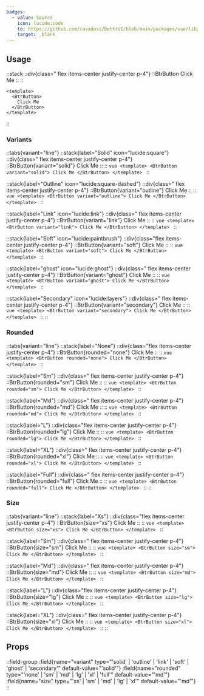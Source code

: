```yaml
---
badges:
  - value: Source
    icon: lucide:code
    to: https://github.com/cavadosi/BettrUI/blob/main/packages/vue/lib/Button/Button.vue
    target: _blank
---
```


## Usage

::stack
  ::div{class=" flex items-center justify-center p-4"}
  ::BtrButton
    Click Me
  ::
  ::
  ```vue
  <template>
    <BtrButton>
      Click Me
    </BtrButton>
  </template>
  ```
::

### Variants

::tabs{variant="line"}
  ::stack{label="Solid" icon="lucide:square"}
    ::div{class=" flex items-center justify-center p-4"}
    ::BtrButton{variant="solid"}
      Click Me
    ::
    ::
    ```vue
    <template>
      <BtrButton variant="solid">
        Click Me
      </BtrButton>
    </template>
    ```
  ::

  ::stack{label="Outline" icon="lucide:square-dashed"}
    ::div{class=" flex items-center justify-center p-4"}
    ::BtrButton{variant="outline"}
      Click Me
    ::
    ::
    ```vue
    <template>
      <BtrButton variant="outline">
        Click Me
      </BtrButton>
    </template>
    ```
  ::

  ::stack{label="Link" icon="lucide:link"}
    ::div{class=" flex items-center justify-center p-4"}
    ::BtrButton{variant="link"}
      Click Me
    ::
    ::
    ```vue
    <template>
      <BtrButton variant="link">
        Click Me
      </BtrButton>
    </template>
    ```
  ::

  ::stack{label="Soft" icon="lucide:paintbrush"}
    ::div{class="flex items-center justify-center p-4"}
    ::BtrButton{variant="soft"}
      Click Me
    ::
    ::
    ```vue
    <template>
      <BtrButton variant="soft">
        Click Me
      </BtrButton>
    </template>
    ```
  ::

  ::stack{label="ghost" icon="lucide:ghost"}
    ::div{class=" flex items-center justify-center p-4"}
    ::BtrButton{variant="ghost"}
      Click Me
    ::
    ::
    ```vue
    <template>
      <BtrButton variant="ghost">
        Click Me
      </BtrButton>
    </template>
    ```
  ::

  ::stack{label="Secondary" icon="lucide:layers"}
    ::div{class=" flex items-center justify-center p-4"}
    ::BtrButton{variant="secondary"}
      Click Me
    ::
    ::
    ```vue
    <template>
      <BtrButton variant="secondary">
        Click Me
      </BtrButton>
    </template>
    ```
  ::
::

### Rounded

::tabs{variant="line"}
  ::stack{label="None"}
    ::div{class="flex items-center justify-center p-4"}
    ::BtrButton{rounded="none"}
      Click Me
    ::
    ::
    ```vue
    <template>
      <BtrButton rounded="none">
        Click Me
      </BtrButton>
    </template>
    ```
  ::

  ::stack{label="Sm"}
    ::div{class=" flex items-center justify-center p-4"}
    ::BtrButton{rounded="sm"}
      Click Me
    ::
    ::
    ```vue
    <template>
      <BtrButton rounded="sm">
        Click Me
      </BtrButton>
    </template>
    ```
  ::

  ::stack{label="Md"}
    ::div{class=" flex items-center justify-center p-4"}
    ::BtrButton{rounded="md"}
      Click Me
    ::
    ::
    ```vue
    <template>
      <BtrButton rounded="md">
        Click Me
      </BtrButton>
    </template>
    ```
  ::

  ::stack{label="L"}
    ::div{class="flex items-center justify-center p-4"}
    ::BtrButton{rounded="lg"}
      Click Me
    ::
    ::
    ```vue
    <template>
      <BtrButton rounded="lg">
        Click Me
      </BtrButton>
    </template>
    ```
  ::

  ::stack{label="XL"}
    ::div{class=" flex items-center justify-center p-4"}
    ::BtrButton{rounded="xl"}
      Click Me
    ::
    ::
    ```vue
    <template>
      <BtrButton rounded="xl">
        Click Me
      </BtrButton>
    </template>
    ```
  ::

  ::stack{label="Full"}
    ::div{class=" flex items-center justify-center p-4"}
    ::BtrButton{rounded="full"}
      Click Me
    ::
    ::
    ```vue
    <template>
      <BtrButton rounded="full">
        Click Me
      </BtrButton>
    </template>
    ```
  ::
::

### Size

::tabs{variant="line"}
  ::stack{label="Xs"}
    ::div{class="flex items-center justify-center p-4"}
    ::BtrButton{size="xs"}
      Click Me
    ::
    ::
    ```vue
    <template>
      <BtrButton size="xs">
        Click Me
      </BtrButton>
    </template>
    ```
  ::

  ::stack{label="Sm"}
    ::div{class=" flex items-center justify-center p-4"}
    ::BtrButton{size="sm"}
      Click Me
    ::
    ::
    ```vue
    <template>
      <BtrButton size="sm">
        Click Me
      </BtrButton>
    </template>
    ```
  ::

  ::stack{label="Md"}
    ::div{class=" flex items-center justify-center p-4"}
    ::BtrButton{size="md"}
      Click Me
    ::
    ::
    ```vue
    <template>
      <BtrButton size="md">
        Click Me
      </BtrButton>
    </template>
    ```
  ::

  ::stack{label="L"}
    ::div{class="flex items-center justify-center p-4"}
    ::BtrButton{size="lg"}
      Click Me
    ::
    ::
    ```vue
    <template>
      <BtrButton size="lg">
        Click Me
      </BtrButton>
    </template>
    ```
  ::

  ::stack{label="XL"}
    ::div{class=" flex items-center justify-center p-4"}
    ::BtrButton{size="xl"}
      Click Me
    ::
    ::
    ```vue
    <template>
      <BtrButton size="xl">
        Click Me
      </BtrButton>
    </template>
    ```
  ::
::


## Props

::field-group
  :field{name="variant" type="'solid' | 'outline' | 'link' | 'soft' | 'ghost' | 'secondary'" default-value="'solid'"}
  :field{name="rounded" type="'none' | 'sm' | 'md' | 'lg' | 'xl' | 'full'" default-value="'md'"}
  :field{name="size" type="'xs' | 'sm' | 'md' | 'lg' | 'xl'" default-value="'md'"}
::